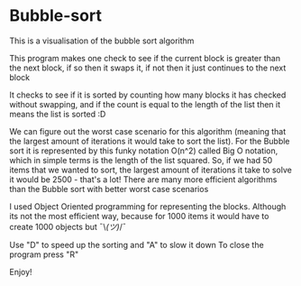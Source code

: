 # Bubble-sort
This is a visualisation of the bubble sort algorithm

This program makes one check to see if the current block is greater than the next block,
if so then it swaps it, if not then it just continues to the next block

It checks to see if it is sorted by counting how many blocks it has checked without swapping,
and if the count is equal to the length of the list then it means the list is sorted :D

We can figure out the worst case scenario for this algorithm (meaning that the largest amount of iterations it would take to sort the list).
For the Bubble sort it is represented by this funky notation O(n^2) called Big O notation, which in simple terms is the length of the list squared.
So, if we had 50 items that we wanted to sort, the largest amount of iterations it take to solve it would be 2500 - 
that's a lot!
There are many more efficient algorithms than the Bubble sort with better worst case scenarios

I used Object Oriented programming for representing the blocks. Although its not the most efficient way,
because for 1000 items it would have to create 1000 objects but ¯\\_(ツ)_/¯

Use "D" to speed up the sorting and "A" to slow it down
To close the program press "R"
 
Enjoy!

